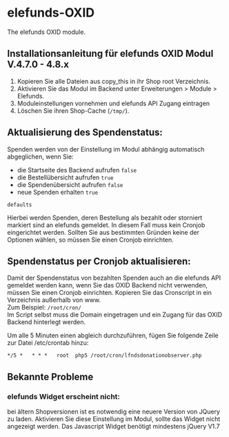 # elefunds-OXID

The elefunds OXID module.


## Installationsanleitung für elefunds OXID Modul V.4.7.0 - 4.8.x

1. Kopieren Sie alle Dateien aus copy_this in ihr Shop root Verzeichnis.
2. Aktivieren Sie das Modul im Backend unter Erweiterungen > Module > Elefunds.
3. Moduleinstellungen vornehmen und elefunds API Zugang eintragen
4. Löschen Sie ihren Shop-Cache (`/tmp/`).

## Aktualisierung des Spendenstatus:

Spenden werden von der Einstellung im Modul abhängig automatisch abgeglichen, wenn Sie:
- die Startseite des Backend aufrufen `false`
- die Bestellübersicht aufrufen `true`
- die Spendenübersicht aufrufen `false`
- neue Spenden erhalten `true`

`defaults`

Hierbei werden Spenden, deren Bestellung als bezahlt oder storniert markiert 
sind an elefunds gemeldet. In diesem Fall muss kein Cronjob eingerichtet werden.
Sollten Sie aus bestimmten Gründen keine der Optionen wählen, so müssen Sie
einen Cronjob einrichten.

## Spendenstatus per Cronjob aktualisieren:

Damit der Spendenstatus von bezahlten Spenden auch an die elefunds API gemeldet werden kann, 
wenn Sie das OXID Backend nicht verwenden, müssen Sie einen Cronjob einrichten.
Kopieren Sie das Cronscript in ein Verzeichnis außerhalb von www.  
Zum Beispiel: `/root/cron/`  
Im Script selbst muss die Domain eingetragen und ein Zugang für das OXID Backend hinterlegt werden.

Um alle 5 Minuten einen abgleich durchzuführen, fügen Sie folgende Zeile zur Datei /etc/crontab hinzu: 

    */5 *   * * *   root  php5 /root/cron/lfndsdonationobserver.php
    
## Bekannte Probleme
### elefunds Widget erscheint nicht:
bei ältern Shopversionen ist es notwendig eine neuere Version von JQuery zu laden.
Aktivieren Sie diese Einstellung im Modul, sollte das Widget nicht angezeigt werden.
Das Javascript Widget benötigt mindestens jQuery V1.7
